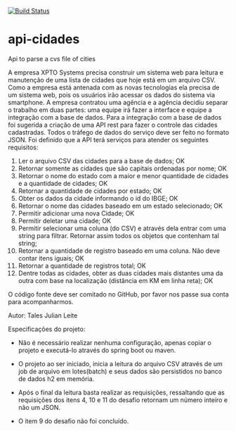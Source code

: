 [![Build Status](https://travis-ci.org/TALESJULIAN/api-cidades.svg?branch=master)](https://travis-ci.org/TALESJULIAN/api-cidades)
# api-cidades
Api to parse a cvs file of cities 

A empresa XPTO Systems precisa construir um sistema web para leitura e manutenção de uma lista de cidades que hoje está em um arquivo CSV. Como a empresa está antenada com as novas tecnologias ela precisa de um sistema web, pois os usuários irão acessar os dados do sistema via smartphone. A empresa contratou uma agência e a agência decidiu separar o trabalho em duas partes: uma equipe irá fazer a interface e equipe a integração com a base de dados. Para a integração com a base de dados foi sugerida a criação de uma API rest para fazer o controle das cidades cadastradas. Todos o tráfego de dados do serviço deve ser feito no formato JSON. Foi definido que a API terá serviços para atender os seguintes requisitos: 

1. Ler o arquivo CSV das cidades para a base de dados; OK
2. Retornar somente as cidades que são capitais ordenadas por nome; OK
3. Retornar o nome do estado com a maior e menor quantidade de cidades e a quantidade de cidades; OK
4. Retornar a quantidade de cidades por estado; OK
5. Obter os dados da cidade informando o id do IBGE; OK
6. Retornar o nome das cidades baseado em um estado selecionado; OK
7. Permitir adicionar uma nova Cidade; OK
8. Permitir deletar uma cidade; OK
9. Permitir selecionar uma coluna (do CSV) e através dela entrar com uma string para filtrar. Retornar assim todos os objetos que contenham tal string; 
10. Retornar a quantidade de registro baseado em uma coluna. Não deve contar itens iguais; OK
11. Retornar a quantidade de registros total; OK
12. Dentre todas as cidades, obter as duas cidades mais distantes uma da outra com base na localização (distância em KM em linha reta); OK

O código fonte deve ser comitado no GitHub, por favor nos passe sua conta para acompanharmos. 

Autor: 
Tales Julian Leite

Especificações do projeto:

- Não é necessário realizar nenhuma configuração, apenas copiar o projeto e executá-lo através do spring boot ou maven.
- O projeto ao ser iniciado, inicia a leitura do arquivo CSV através de um job de arquivo em lotes(batch) e seus dados são persistidos 
no banco de dados h2 em memória.
- Após o final da leitura basta realizar as requisições, ressaltando que as requisições dos itens 4, 10 e 11 
do desafio retornam um número inteiro e não um JSON.

- O item 9 do desafio não foi concluído.